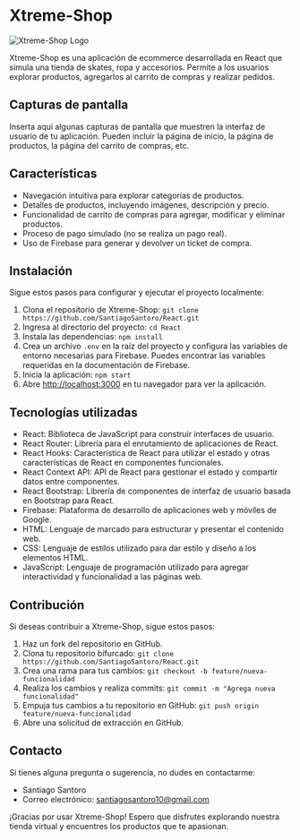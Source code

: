 # Xtreme-Shop

![Xtreme-Shop Logo](/path/to/logo.png)

Xtreme-Shop es una aplicación de ecommerce desarrollada en React que simula una tienda de skates, ropa y accesorios. Permite a los usuarios explorar productos, agregarlos al carrito de compras y realizar pedidos.

## Capturas de pantalla

Inserta aquí algunas capturas de pantalla que muestren la interfaz de usuario de tu aplicación. Pueden incluir la página de inicio, la página de productos, la página del carrito de compras, etc.

## Características

- Navegación intuitiva para explorar categorías de productos.
- Detalles de productos, incluyendo imágenes, descripción y precio.
- Funcionalidad de carrito de compras para agregar, modificar y eliminar productos.
- Proceso de pago simulado (no se realiza un pago real).
- Uso de Firebase para generar y devolver un ticket de compra.

## Instalación

Sigue estos pasos para configurar y ejecutar el proyecto localmente:

1. Clona el repositorio de Xtreme-Shop: `git clone https://github.com/SantiagoSantoro/React.git`
2. Ingresa al directorio del proyecto: `cd React`
3. Instala las dependencias: `npm install`
4. Crea un archivo `.env` en la raíz del proyecto y configura las variables de entorno necesarias para Firebase. Puedes encontrar las variables requeridas en la documentación de Firebase.
5. Inicia la aplicación: `npm start`
6. Abre [http://localhost:3000](http://localhost:3000) en tu navegador para ver la aplicación.


## Tecnologías utilizadas

- React: Biblioteca de JavaScript para construir interfaces de usuario.
- React Router: Librería para el enrutamiento de aplicaciones de React.
- React Hooks: Característica de React para utilizar el estado y otras características de React en componentes funcionales.
- React Context API: API de React para gestionar el estado y compartir datos entre componentes.
- React Bootstrap: Librería de componentes de interfaz de usuario basada en Bootstrap para React.
- Firebase: Plataforma de desarrollo de aplicaciones web y móviles de Google.
- HTML: Lenguaje de marcado para estructurar y presentar el contenido web.
- CSS: Lenguaje de estilos utilizado para dar estilo y diseño a los elementos HTML.
- JavaScript: Lenguaje de programación utilizado para agregar interactividad y funcionalidad a las páginas web.

## Contribución

Si deseas contribuir a Xtreme-Shop, sigue estos pasos:

1. Haz un fork del repositorio en GitHub.
2. Clona tu repositorio bifurcado: `git clone https://github.com/SantiagoSantoro/React.git`
3. Crea una rama para tus cambios: `git checkout -b feature/nueva-funcionalidad`
4. Realiza los cambios y realiza commits: `git commit -m "Agrega nueva funcionalidad"`
5. Empuja tus cambios a tu repositorio en GitHub: `git push origin feature/nueva-funcionalidad`
6. Abre una solicitud de extracción en GitHub.

## Contacto

Si tienes alguna pregunta o sugerencia, no dudes en contactarme:

- Santiago Santoro
- Correo electrónico: santiagosantoro10@gmail.com

¡Gracias por usar Xtreme-Shop! Espero que disfrutes explorando nuestra tienda virtual y encuentres los productos que te apasionan.



